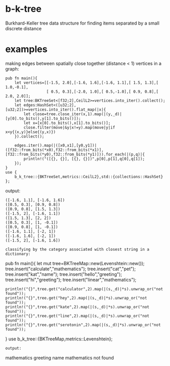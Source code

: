 # b-k-tree
Burkhard-Keller tree data structure for finding items separated by a small discrete distance

# examples

making edges between spatially close together (distance < 1) vertices in a graph:
```
pub fn main(){
	let vertices=[[-1.5, 2.0],[-1.6, 1.6],[-1.6, 1.1],[ 1.5, 1.3],[ 1.0,-0.1],
				  [ 0.5, 0.3],[-2.0, 1.0],[ 0.5,-1.0],[ 0.9, 0.8],[ 2.0, 2.0]];
	let tree:BKTreeSet<[f32;2],CeilL2>=vertices.into_iter().collect();
	let edges:HashSet<([u32;2],[u32;2])>=vertices.into_iter().flat_map(|x|{
		let close=tree.close_iter(x,1).map(|(y,_d)|[y[0].to_bits(),y[1].to_bits()]);
		let x=[x[0].to_bits(),x[1].to_bits()];
		close.filter(move|&y|x!=y).map(move|y|if x<y{(x,y)}else{(y,x)})
	}).collect();

	edges.iter().map(|([x0,x1],[y0,y1])|([f32::from_bits(*x0),f32::from_bits(*x1)],[f32::from_bits(*y0),f32::from_bits(*y1)])).for_each(|(p,q)|{
		println!("([{}, {}], [{}, {}])",p[0],p[1],q[0],q[1]);
	});
}
use {
	b_k_tree::{BKTreeSet,metrics::CeilL2},std::{collections::HashSet}
};
```
output:
```
([-1.6, 1.1], [-1.6, 1.6])
([0.5, 0.3], [0.9, 0.8])
([0.9, 0.8], [1.5, 1.3])
([-1.5, 2], [-1.6, 1.1])
([1.5, 1.3], [2, 2])
([0.5, 0.3], [1, -0.1])
([0.9, 0.8], [1, -0.1])
([-1.6, 1.1], [-2, 1])
([-1.6, 1.6], [-2, 1])
([-1.5, 2], [-1.6, 1.6])

classifying by the category associated with closest string in a dictionary:
```
pub fn main(){
	let mut tree=BKTreeMap::new(Levenshtein::new());
	tree.insert("calculate","mathematics");
	tree.insert("cat","pet");
	tree.insert("kat","name");
	tree.insert("hello","greeting");
	tree.insert("hi","greeting");
	tree.insert("linear","mathematics");

	println!("{}",tree.get("calculator",2).map(|(s,_d)|*s).unwrap_or("not found"));
	println!("{}",tree.get("hey",2).map(|(s,_d)|*s).unwrap_or("not found"));
	println!("{}",tree.get("kate",2).map(|(s,_d)|*s).unwrap_or("not found"));
	println!("{}",tree.get("line",2).map(|(s,_d)|*s).unwrap_or("not found"));
	println!("{}",tree.get("serotonin",2).map(|(s,_d)|*s).unwrap_or("not found"));
}
use b_k_tree::{BKTreeMap,metrics::Levenshtein};
```
output:
```
mathematics
greeting
name
mathematics
not found
```



